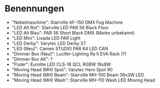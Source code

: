 # Benennungen

- "Nebelmaschine": Stairville AF-150 DMX Fog Machine
- "LED Alt Rot": Stairville LED PAR 56 Black Floor
- "LED Alt Blau": PAR 56 Short Black DMX (Marke unbekannt)
- "LED Mini": Lixada LED PAR Light
- "LED Derby": Varytec LED Derby ST
- "LED (Neu)": Cameo STUDIO PAR 64 LED CAN
- "Dimmer Box (Neu)": Lucifer-Lighting Ra II EVA Rack (?)
- "Dimmer Box Alt": ?
- "Fluter": Eurolite LED CLS-18 QCL RGBW 18x8W
- "Moving Head (MH) Spot": Varytec Hero Spot 90
- "Moving Head (MH) Beam": Stairville MH-100 Beam 36x3W LED
- "Moving Head (MH) Wash": Stairville MH-110 Wash LED Moving Head
